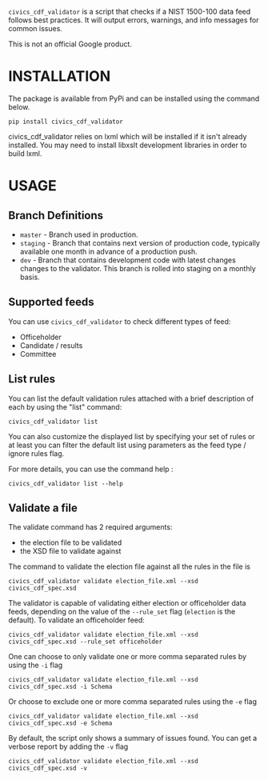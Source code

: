 `civics_cdf_validator` is a script that checks if a NIST 1500-100
data feed follows best practices. It will output errors, warnings, and info
messages for common issues.

This is not an official Google product.

# INSTALLATION

The package is available from PyPi and can be installed using the command
below.

  ```pip install civics_cdf_validator```

civics_cdf_validator relies on lxml which will be installed if it
isn't already installed. You may need to install libxslt development libraries
in order to build lxml.


# USAGE

## Branch Definitions
* `master` - Branch used in production.
* `staging` - Branch that contains next version of production code, typically available one month in advance of a production push.
* `dev` - Branch that contains development code with latest changes changes to the validator. This branch is rolled into staging on a monthly basis.


## Supported feeds
You can use `civics_cdf_validator` to check different types of feed:

* Officeholder
* Candidate / results
* Committee

## List rules

You can list the default validation rules attached with a brief description of
each by using the "list" command:

```
civics_cdf_validator list
```

You can also customize the displayed list by specifying your set of rules or at
least you can filter the default list using parameters as the feed type / ignore
rules flag.

For more details, you can use the command help :

```
civics_cdf_validator list --help
```

## Validate a file

The validate command has 2 required arguments:

  * the election file to be validated
  * the XSD file to validate against

The command to validate the election file against all the rules in the file is

```
civics_cdf_validator validate election_file.xml --xsd civics_cdf_spec.xsd
```

The validator is capable of validating either election or officeholder data
feeds, depending on the value of the `--rule_set` flag (`election` is the
default). To validate an officeholder feed:

```
civics_cdf_validator validate election_file.xml --xsd civics_cdf_spec.xsd --rule_set officeholder
```

One can choose to only validate one or more comma separated rules by using the `-i` flag

```
civics_cdf_validator validate election_file.xml --xsd civics_cdf_spec.xsd -i Schema
```

Or choose to exclude one or more comma separated rules using the `-e` flag

```
civics_cdf_validator validate election_file.xml --xsd civics_cdf_spec.xsd -e Schema
```

By default, the script only shows a summary of issues found. You can get a
verbose report by adding the `-v` flag

```
civics_cdf_validator validate election_file.xml --xsd civics_cdf_spec.xsd -v
```
